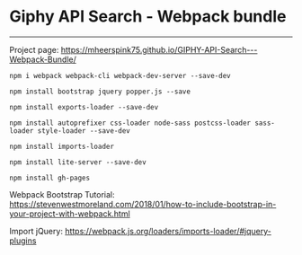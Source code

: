 # Giphy API Search - Webpack bundle
---
Project page: https://mheerspink75.github.io/GIPHY-API-Search---Webpack-Bundle/
```
npm i webpack webpack-cli webpack-dev-server --save-dev

npm install bootstrap jquery popper.js --save

npm install exports-loader --save-dev

npm install autoprefixer css-loader node-sass postcss-loader sass-loader style-loader --save-dev

npm install imports-loader

npm install lite-server --save-dev

npm install gh-pages
```


Webpack Bootstrap Tutorial: https://stevenwestmoreland.com/2018/01/how-to-include-bootstrap-in-your-project-with-webpack.html

Import jQuery: https://webpack.js.org/loaders/imports-loader/#jquery-plugins


